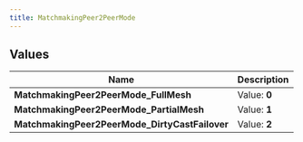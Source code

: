 ```yaml
---
title: MatchmakingPeer2PeerMode
---
```


## Values

| Name | Description |
| ---- | ----------- |
| **MatchmakingPeer2PeerMode\_FullMesh** | Value: **0** |
| **MatchmakingPeer2PeerMode\_PartialMesh** | Value: **1** |
| **MatchmakingPeer2PeerMode\_DirtyCastFailover** | Value: **2** |

